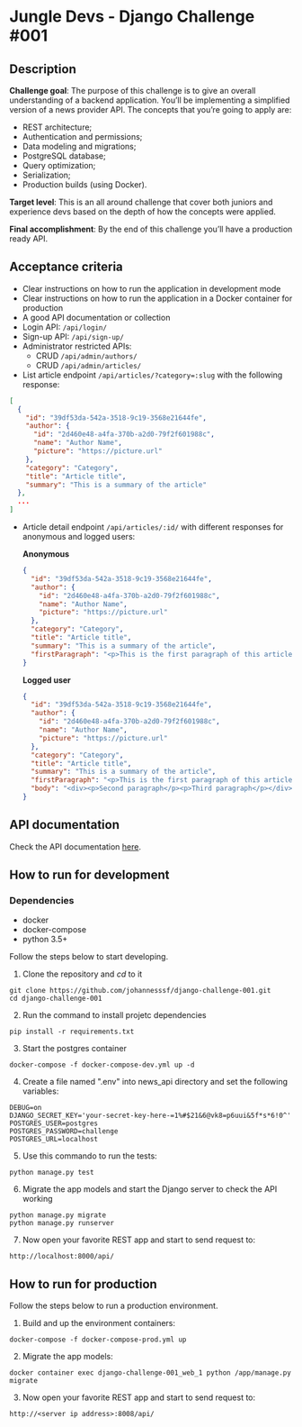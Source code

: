 # Jungle Devs - Django Challenge #001

## Description

**Challenge goal**: The purpose of this challenge is to give an overall understanding of a backend application. You’ll be implementing a simplified version of a news provider API. The concepts that you’re going to apply are:

- REST architecture;
- Authentication and permissions;
- Data modeling and migrations;
- PostgreSQL database;
- Query optimization;
- Serialization;
- Production builds (using Docker).

**Target level**: This is an all around challenge that cover both juniors and experience devs based on the depth of how the concepts were applied.

**Final accomplishment**: By the end of this challenge you’ll have a production ready API.

## Acceptance criteria

- Clear instructions on how to run the application in development mode
- Clear instructions on how to run the application in a Docker container for production
- A good API documentation or collection
- Login API: `/api/login/`
- Sign-up API: `/api/sign-up/`
- Administrator restricted APIs:
  - CRUD `/api/admin/authors/`
  - CRUD `/api/admin/articles/`
- List article endpoint `/api/articles/?category=:slug` with the following response:
```json
[
  {
    "id": "39df53da-542a-3518-9c19-3568e21644fe",
    "author": {
      "id": "2d460e48-a4fa-370b-a2d0-79f2f601988c",
      "name": "Author Name",
      "picture": "https://picture.url"
    },
    "category": "Category",
    "title": "Article title",
    "summary": "This is a summary of the article"
  },
  ...
]
```
- Article detail endpoint `/api/articles/:id/` with different responses for anonymous and logged users:

    **Anonymous**
    ```json
    {
      "id": "39df53da-542a-3518-9c19-3568e21644fe",
      "author": {
        "id": "2d460e48-a4fa-370b-a2d0-79f2f601988c",
        "name": "Author Name",
        "picture": "https://picture.url"
      },
      "category": "Category",
      "title": "Article title",
      "summary": "This is a summary of the article",
      "firstParagraph": "<p>This is the first paragraph of this article</p>"
    }
    ```

    **Logged user**
    ```json
    {
      "id": "39df53da-542a-3518-9c19-3568e21644fe",
      "author": {
        "id": "2d460e48-a4fa-370b-a2d0-79f2f601988c",
        "name": "Author Name",
        "picture": "https://picture.url"
      },
      "category": "Category",
      "title": "Article title",
      "summary": "This is a summary of the article",
      "firstParagraph": "<p>This is the first paragraph of this article</p>",
      "body": "<div><p>Second paragraph</p><p>Third paragraph</p></div>"
    }
    ```

## API documentation

Check the API documentation [here](https://johannesssf.github.io/django-challenge-001/api_doc.html).

## How to run for development

### Dependencies

* docker
* docker-compose
* python 3.5+

Follow the steps below to start developing.

1. Clone the repository and _cd_ to it
```
git clone https://github.com/johannesssf/django-challenge-001.git
cd django-challenge-001
```

2. Run the command to install projetc dependencies
```
pip install -r requirements.txt
```

3. Start the postgres container
```
docker-compose -f docker-compose-dev.yml up -d
```
4. Create a file named ".env" into news_api directory and set the following variables:
```
DEBUG=on
DJANGO_SECRET_KEY='your-secret-key-here-=1%#$21&6@vk8=p6uui&5f*s*6!0^'
POSTGRES_USER=postgres
POSTGRES_PASSWORD=challenge
POSTGRES_URL=localhost
```
5. Use this commando to run the tests:
```
python manage.py test
```
6. Migrate the app models and start the Django server to check the API working
```
python manage.py migrate
python manage.py runserver
```
7. Now open your favorite REST app and start to send request to:
```
http://localhost:8000/api/
```

## How to run for production

Follow the steps below to run a production environment.

1. Build and up the environment containers:

```
docker-compose -f docker-compose-prod.yml up
```

2. Migrate the app models:
```
docker container exec django-challenge-001_web_1 python /app/manage.py migrate
```
3. Now open your favorite REST app and start to send request to:
```
http://<server ip address>:8008/api/
```
